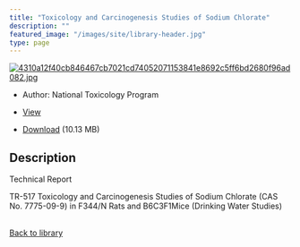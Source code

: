 ```yaml
---
title: "Toxicology and Carcinogenesis Studies of Sodium Chlorate"
description: ""
featured_image: "/images/site/library-header.jpg"
type: page
---
```


<a href="https://drive.google.com/uc?export=view&id=1frG_9wx5c4whZ4yNzZ503_yPnNEplDbc" target="_blank">![4310a12f40cb846467cb7021cd74052071153841e8692c5ff6bd2680f96ad082.jpg](/images/library/4310a12f40cb846467cb7021cd74052071153841e8692c5ff6bd2680f96ad082.jpg)</a>
* Author: National Toxicology Program
* <a href="https://drive.google.com/uc?export=view&id=1frG_9wx5c4whZ4yNzZ503_yPnNEplDbc" target="_blank">View</a>

* [Download](https://drive.google.com/uc?export=download&id=1frG_9wx5c4whZ4yNzZ503_yPnNEplDbc) (10.13 MB)

## Description<div>
<p>Technical Report</p>
<p>TR-517 Toxicology and Carcinogenesis Studies of Sodium Chlorate (CAS No. 7775-09-9) in F344/N Rats and B6C3F1Mice (Drinking Water Studies)</p></div>

<br />[Back to library](/library/)
